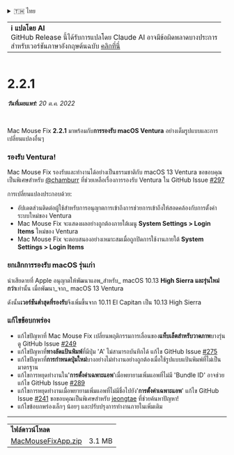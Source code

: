 <details>
<summary>🇹🇭 ไทย</summary>

[🇬🇧 English (GitHub)](https://github.com/noah-nuebling/mac-mouse-fix/releases/tag/2.2.1)\
[🇦🇩 Català](https://redirect.macmousefix.com/?target=mmf-release&tag=2.2.1&locale=ca)\
[🇩🇪 Deutsch](https://redirect.macmousefix.com/?target=mmf-release&tag=2.2.1&locale=de)\
[🇪🇸 Español](https://redirect.macmousefix.com/?target=mmf-release&tag=2.2.1&locale=es)\
[🇫🇷 Français](https://redirect.macmousefix.com/?target=mmf-release&tag=2.2.1&locale=fr)\
[🇮🇩 Indonesia](https://redirect.macmousefix.com/?target=mmf-release&tag=2.2.1&locale=id)\
[🇮🇹 Italiano](https://redirect.macmousefix.com/?target=mmf-release&tag=2.2.1&locale=it)\
[🇭🇺 Magyar](https://redirect.macmousefix.com/?target=mmf-release&tag=2.2.1&locale=hu)\
[🇳🇱 Nederlands](https://redirect.macmousefix.com/?target=mmf-release&tag=2.2.1&locale=nl)\
[🇵🇱 Polski](https://redirect.macmousefix.com/?target=mmf-release&tag=2.2.1&locale=pl)\
[🇧🇷 Português (Brasil)](https://redirect.macmousefix.com/?target=mmf-release&tag=2.2.1&locale=pt-BR)\
[🇵🇹 Português (Portugal)](https://redirect.macmousefix.com/?target=mmf-release&tag=2.2.1&locale=pt-PT)\
[🇷🇴 Română](https://redirect.macmousefix.com/?target=mmf-release&tag=2.2.1&locale=ro)\
[🇸🇪 Svenska](https://redirect.macmousefix.com/?target=mmf-release&tag=2.2.1&locale=sv)\
[🇻🇳 Tiếng Việt](https://redirect.macmousefix.com/?target=mmf-release&tag=2.2.1&locale=vi)\
[🇹🇷 Türkçe](https://redirect.macmousefix.com/?target=mmf-release&tag=2.2.1&locale=tr)\
[🇨🇿 Čeština](https://redirect.macmousefix.com/?target=mmf-release&tag=2.2.1&locale=cs)\
[🇬🇷 Ελληνικά](https://redirect.macmousefix.com/?target=mmf-release&tag=2.2.1&locale=el)\
[🇷🇺 Русский](https://redirect.macmousefix.com/?target=mmf-release&tag=2.2.1&locale=ru)\
[🇺🇦 Українська](https://redirect.macmousefix.com/?target=mmf-release&tag=2.2.1&locale=uk)\
[🇮🇱 עברית](https://redirect.macmousefix.com/?target=mmf-release&tag=2.2.1&locale=he)\
[🇸🇦 العربية](https://redirect.macmousefix.com/?target=mmf-release&tag=2.2.1&locale=ar)\
[🇮🇳 हिन्दी](https://redirect.macmousefix.com/?target=mmf-release&tag=2.2.1&locale=hi)\
**🇹🇭 ไทย**\
[🇨🇳 中文 (简体)](https://redirect.macmousefix.com/?target=mmf-release&tag=2.2.1&locale=zh-Hans)\
[🇨🇳 中文 (繁體)](https://redirect.macmousefix.com/?target=mmf-release&tag=2.2.1&locale=zh-Hant)\
[🇭🇰 中文（香港)](https://redirect.macmousefix.com/?target=mmf-release&tag=2.2.1&locale=zh-HK)\
[🇯🇵 日本語](https://redirect.macmousefix.com/?target=mmf-release&tag=2.2.1&locale=ja)\
[🇰🇷 한국어](https://redirect.macmousefix.com/?target=mmf-release&tag=2.2.1&locale=ko)\
[Help translate Mac Mouse Fix to different languages!](https://github.com/noah-nuebling/mac-mouse-fix/discussions/731)
</details>
<table align=><td>
<b>ℹ️ แปลโดย AI</b><br>
GitHub Release นี้ได้รับการแปลโดย Claude AI อาจมีข้อผิดพลาดบางประการ<br>
สำหรับเวอร์ชันภาษาอังกฤษต้นฉบับ <a href="https://github.com/noah-nuebling/mac-mouse-fix/releases/tag/2.2.1">คลิกที่นี่</a>
</td></table>

<table></table>

# 2.2.1
***วันที่เผยแพร่:** 20 ต.ค. 2022*

<br>

Mac Mouse Fix **2.2.1** มาพร้อมกับ**การรองรับ macOS Ventura** อย่างเต็มรูปแบบและการเปลี่ยนแปลงอื่นๆ

### รองรับ Ventura!
Mac Mouse Fix รองรับและทำงานได้อย่างเป็นธรรมชาติกับ macOS 13 Ventura
ขอขอบคุณเป็นพิเศษสำหรับ [@chamburr](https://github.com/chamburr) ที่ช่วยเหลือเรื่องการรองรับ Ventura ใน GitHub Issue [#297](https://github.com/noah-nuebling/mac-mouse-fix/issues/297)

การเปลี่ยนแปลงประกอบด้วย:

- อัปเดตส่วนติดต่อผู้ใช้สำหรับการอนุญาตการเข้าถึงการช่วยการเข้าถึงให้สอดคล้องกับการตั้งค่าระบบใหม่ของ Ventura
- Mac Mouse Fix จะแสดงผลอย่างถูกต้องภายใต้เมนู **System Settings > Login Items** ใหม่ของ Ventura
- Mac Mouse Fix จะตอบสนองอย่างเหมาะสมเมื่อถูกปิดการใช้งานภายใต้ **System Settings > Login Items**

### ยกเลิกการรองรับ macOS รุ่นเก่า

น่าเสียดายที่ Apple อนุญาตให้พัฒนาแอพ_สำหรับ_ macOS 10.13 **High Sierra และรุ่นใหม่กว่า**เท่านั้น เมื่อพัฒนา_จาก_ macOS 13 Ventura

ดังนั้น**เวอร์ชันต่ำสุดที่รองรับ**จึงเพิ่มขึ้นจาก 10.11 El Capitan เป็น 10.13 High Sierra

### แก้ไขข้อบกพร่อง

- แก้ไขปัญหาที่ Mac Mouse Fix เปลี่ยนพฤติกรรมการเลื่อนของ**แท็บเล็ตสำหรับวาดภาพ**บางรุ่น ดู GitHub Issue [#249](https://github.com/noah-nuebling/mac-mouse-fix/issues/249)
- แก้ไขปัญหาที่**ทางลัดแป้นพิมพ์**ที่มีปุ่ม 'A' ไม่สามารถบันทึกได้ แก้ไข GitHub Issue [#275](https://github.com/noah-nuebling/mac-mouse-fix/issues/275)
- แก้ไขปัญหาที่**การกำหนดปุ่มใหม่**บางอย่างไม่ทำงานอย่างถูกต้องเมื่อใช้รูปแบบแป้นพิมพ์ที่ไม่เป็นมาตรฐาน
- แก้ไขการหยุดทำงานใน'**การตั้งค่าเฉพาะแอพ**'เมื่อพยายามเพิ่มแอพที่ไม่มี 'Bundle ID' อาจช่วยแก้ไข GitHub Issue [#289](https://github.com/noah-nuebling/mac-mouse-fix/issues/289)
- แก้ไขการหยุดทำงานเมื่อพยายามเพิ่มแอพที่ไม่มีชื่อไปยัง'**การตั้งค่าเฉพาะแอพ**' แก้ไข GitHub Issue [#241](https://github.com/noah-nuebling/mac-mouse-fix/issues/241) ขอขอบคุณเป็นพิเศษสำหรับ [jeongtae](https://github.com/jeongtae) ที่ช่วยค้นหาปัญหา!
- แก้ไขข้อบกพร่องเล็กๆ น้อยๆ และปรับปรุงการทำงานภายในเพิ่มเติม

---

<table align="start">
<tr>
    <td colspan=2>
        <b>ไฟล์ดาวน์โหลด</b>
    </td>
</tr>
<tr>
    <td><a href="https://github.com/noah-nuebling/mac-mouse-fix/releases/download/2.2.1/MacMouseFixApp.zip">MacMouseFixApp.zip</a></td>
    <td>3.1 MB</td>
</tr>
</table>